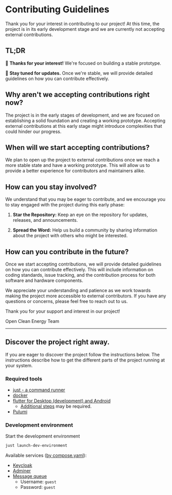 # Contributing Guidelines

Thank you for your interest in contributing to our project! At this time, the
project is in its early development stage and we are currently not accepting
external contributions.

## TL;DR

👋 **Thanks for your interest!** We're focused on building a stable prototype.

🚀 **Stay tuned for updates.** Once we're stable, we will provide detailed
guidelines on how you can contribute effectively.

## Why aren't we accepting contributions right now?

The project is in the early stages of development, and we are focused on
establishing a solid foundation and creating a working prototype. Accepting
external contributions at this early stage might introduce complexities that
could hinder our progress.

## When will we start accepting contributions?

We plan to open up the project to external contributions once we reach a more
stable state and have a working prototype. This will allow us to provide a
better experience for contributors and maintainers alike.

## How can you stay involved?

We understand that you may be eager to contribute, and we encourage you to stay
engaged with the project during this early phase:

1. **Star the Repository:** Keep an eye on the repository for updates, releases,
   and announcements.

2. **Spread the Word:** Help us build a community by sharing information about
   the project with others who might be interested.

## How can you contribute in the future?

Once we start accepting contributions, we will provide detailed guidelines on
how you can contribute effectively. This will include information on coding
standards, issue tracking, and the contribution process for both software and
hardware components.

We appreciate your understanding and patience as we work towards making the
project more accessible to external contributors. If you have any questions or
concerns, please feel free to reach out to us.

Thank you for your support and interest in our project!

Open Clean Energy Team

---

## Discover the project right away.

If you are eager to discover the project follow the instructions below.
The instructions describe how to get the different parts of the project running
at your system.

### Required tools

- [just - a command runner](https://github.com/casey/just#installation)
- [docker](https://docs.docker.com/engine/install/)
- [flutter for Desktop (development) and Android](https://docs.flutter.dev/get-started/install)
  - [Additional steps](./flutter.md) may be required.
- [Pulumi](https://www.pulumi.com/docs/install/)

### Development environment

Start the development environment

```bash
just launch-dev-environment
```

Available services ([by compose.yaml](../compose/openems-dev/compose.yaml)):

- [Keycloak](http://localhost:5001)
- [Adminer](http://localhost:5002)
- [Message queue](http://localhost:5003)
  - Username: `guest`
  - Password: `guest`
